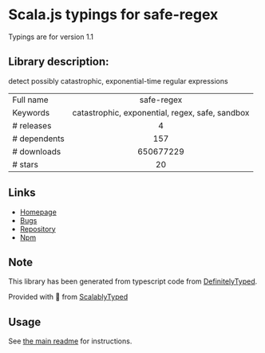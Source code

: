 
# Scala.js typings for safe-regex

Typings are for version 1.1

## Library description:
detect possibly catastrophic, exponential-time regular expressions

|                    |                 |
| ------------------ | :-------------: |
| Full name          | safe-regex |
| Keywords           | catastrophic, exponential, regex, safe, sandbox |
| # releases         | 4 |
| # dependents       | 157 |
| # downloads        | 650677229 |
| # stars            | 20 |

## Links
- [Homepage](https://github.com/davisjam/safe-regex)
- [Bugs](https://github.com/davisjam/safe-regex/issues)
- [Repository](https://github.com/davisjam/safe-regex)
- [Npm](https://www.npmjs.com/package/safe-regex)
    


## Note
This library has been generated from typescript code from [DefinitelyTyped](https://definitelytyped.org).

Provided with :purple_heart: from [ScalablyTyped](https://github.com/oyvindberg/ScalablyTyped)

## Usage
See [the main readme](../../readme.md) for instructions.


